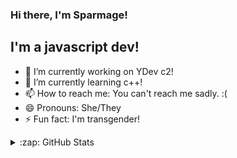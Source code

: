 ### Hi there, I'm Sparmage!


## I'm a javascript dev!


- 🔭 I’m currently working on YDev c2!
- 🌱 I’m currently learning c++!
- 📫 How to reach me: You can't reach me sadly. :(
- 😄 Pronouns: She/They
- ⚡ Fun fact: I'm transgender!
<details>
  <summary>:zap: GitHub Stats</summary>

  [![Sparmage's github stats](https://github-readme-stats.vercel.app/api?username=sparmage)
